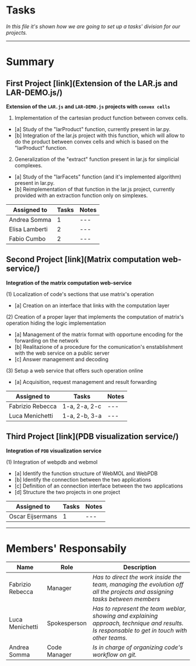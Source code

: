 # Tasks

*In this file it's shown how we are going to set up a tasks' division for our projects.*

***

# Summary

## First Project [link](Extension of the LAR.js and LAR-DEMO.js/)

**Extension of the `LAR.js` and `LAR-DEMO.js` projects with `convex cells`**

1) Implementation of the cartesian product function between convex cells.
  * [a] Study of the "larProduct" function, currently present in lar.py.
  * [b] Integration of the lar.js project with this function, which will allow to do the product between convex cells and which is based on the "larProduct" function.   

2) Generalization of the "extract" function present in lar.js for simplicial complexes. 
  * [a] Study of the "larFacets" function (and it's implemented algorithm) present in lar.py. 
  * [b] Reimplementation of that function in the lar.js project, currently provided with an extraction function only on simplexes. 

| Assigned to       | Tasks         | Notes       |
| ------------- |-------------  | ----------- |
| Andrea Somma  |  1             | ---            |
| Elisa Lamberti|  2             | ---            |
| Fabio Cumbo   |  2             | ---            |


## Second Project [link](Matrix computation web-service/)

**Integration of the matrix computation web-service**

(1) Localization of code's sections that use matrix's operation
  * [a] Creation on an interface that links with the computation layer

(2) Creation of a proper layer that implements the computation of matrix's operation hiding the logic implementation
  * [a] Management of the matrix format with opportune encoding for the forwarding on the network 
  * [b] Realitazione of a procedure for the comunication's enstablishment with the web service on a public server
  * [c] Answer management and decoding

(3) Setup a web service that offers such operation online
  * [a] Acquisition, request management and result forwarding


| Assigned to       | Tasks         | Notes       |
| -------------     |-------------  | ----------- |
| Fabrizio Rebecca  | 1-a, 2-a, 2-c | ---         |
| Luca Menichetti   | 1-a, 2-b, 3-a | ---         |


## Third Project [link](PDB visualization service/)

**Integration of `PDB` visualization service**

(1) Integration of webpdb and webmol
  * [a] Identify the function structure of WebMOL and WebPDB
  * [b] Identify the connection between the two applications
  * [c] Definition of an connection interface between the two applications
  * [d] Structure the two projects in one project

| Assigned to       | Tasks         | Notes       |
| ------------- |-------------  | ----------- |
| Oscar Eijsermans              |  1             | ---             |


 
***

# Members' Responsabily

| Name              |   Role        |   Description      |
| -------------     |-------------  | -----------             |
| Fabrizio Rebecca  | Manager       | *Has to direct the work inside the team, managing the evolution off all the projects and assigning tasks between members* |
| Luca Menichetti   | Spokesperson  | *Has to represent the team weblar, showing and explaining approach, technique and results. Is responsable to get in touch with other teams.* |
| Andrea Somma      | Code Manager  | *Is in charge of organizing code's workflow on git.* |
